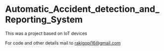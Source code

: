 # Automatic_Accident_detection_and_Reporting_System
This was a project based on IoT devices


For code and other details mail to rakigopi16@gmail.com
